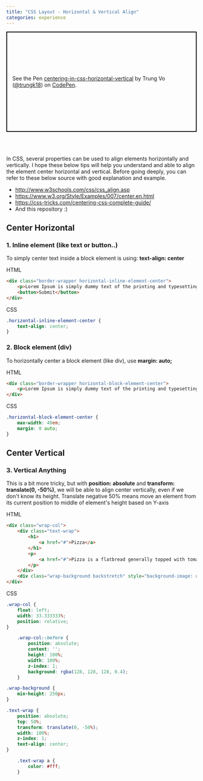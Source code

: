 ```yaml
---
title: "CSS Layout - Horizontal & Vertical Align"
categories: experience
---
```


<p class="codepen" data-height="265" data-theme-id="0" data-default-tab="html,result" data-user="trungk18" data-slug-hash="pbNLpM" style="height: 265px; box-sizing: border-box; display: flex; align-items: center; justify-content: center; border: 2px solid black; margin: 1em 0; padding: 1em;" data-pen-title="centering-in-css-horizontal-vertical">
  <span>See the Pen <a href="https://codepen.io/trungk18/pen/pbNLpM/">
  centering-in-css-horizontal-vertical</a> by Trung Vo (<a href="https://codepen.io/trungk18">@trungk18</a>)
  on <a href="https://codepen.io">CodePen</a>.</span>
</p>
<script async="async" src="https://static.codepen.io/assets/embed/ei.js"></script>

<br/>
<br/>

In CSS, several properties can be used to align elements horizontally and vertically. I hope these below tips will help you understand and able to align the element center horizontal and vertical.
Before going deeply, you can refer to these below source with good explanation and example.

- http://www.w3schools.com/css/css_align.asp
- https://www.w3.org/Style/Examples/007/center.en.html
- https://css-tricks.com/centering-css-complete-guide/
- And this repository :)
 
## Center Horizontal

### 1. Inline element (like text or button..)

To simply center text inside a block element is using: __text-align: center__

HTML
```html
<div class="border-wrapper horizontal-inline-element-center">
    <p>Lorem Ipsum is simply dummy text of the printing and typesetting industry.</p>
    <button>Submit</button>
</div>
```

CSS
```css
.horizontal-inline-element-center {
    text-align: center;
}
```

### 2. Block element (div)

To horizontally center a block element (like div), use __margin: auto;__

HTML
```html
<div class="border-wrapper horizontal-block-element-center">
    <p>Lorem Ipsum is simply dummy text of the printing and typesetting industry.</p>
</div>
```

CSS
```css
.horizontal-block-element-center {
    max-width: 40em;
    margin: 0 auto;
}
```

## Center Vertical

### 3. Vertical Anything

This is a bit more tricky, but with __position: absolute__ and __transform: translate(0, -50%)__, we will be able to align center vertically, even if we don't know its height.
Translate negative 50% means move an element from its current position to middle of element's height based on Y-axis

HTML
```html
<div class="wrap-col">
    <div class="text-wrap">
        <h1>
            <a href="#">Pizza</a>
        </h1>
        <p>
            <a href="#">Pizza is a flatbread generally topped with tomato sauce and cheese and baked in an oven</a>
        </p>
    </div>
    <div class="wrap-background backstretch" style="background-image: url(pizza.jpg)"></div>
</div>
```

CSS
```css
.wrap-col {
    float: left;
    width: 33.333333%;
    position: relative;
}

    .wrap-col::before {
        position: absolute;
        content: '';
        height: 100%;
        width: 100%;
        z-index: 1;
        background: rgba(128, 128, 128, 0.4);
    }

.wrap-background {
    min-height: 250px;
}

.text-wrap {
    position: absolute;
    top: 50%;
    transform: translate(0, -50%);
    width: 100%;
    z-index: 1;
    text-align: center;
}

    .text-wrap a {
        color: #fff;
    }
```

